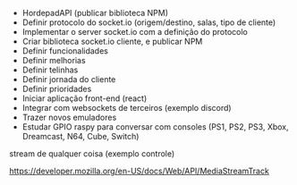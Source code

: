 - HordepadAPI (publicar biblioteca NPM)
- Definir protocolo do socket.io (origem/destino, salas, tipo de cliente)
- Implementar o server socket.io com a definição do protocolo
- Criar biblioteca socket.io cliente, e publicar NPM
- Definir funcionalidades
- Definir melhorias
- Definir telinhas
- Definir jornada do cliente
- Definir prioridades
- Iniciar aplicação front-end (react)
- Integrar com websockets de terceiros (exemplo discord)
- Trazer novos emuladores
- Estudar GPIO raspy para conversar com consoles 
  (PS1, PS2, PS3, Xbox, Dreamcast, N64, Cube, Switch)


stream de qualquer coisa (exemplo controle)

https://developer.mozilla.org/en-US/docs/Web/API/MediaStreamTrack

